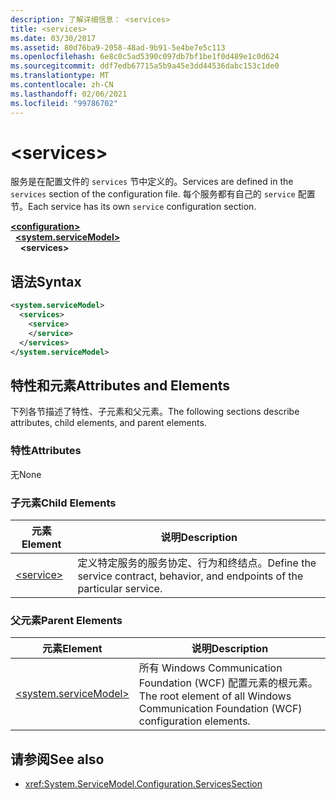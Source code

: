 ```yaml
---
description: 了解详细信息： <services>
title: <services>
ms.date: 03/30/2017
ms.assetid: 80d76ba9-2058-48ad-9b91-5e4be7e5c113
ms.openlocfilehash: 6e8c0c5ad5390c097db7bf1be1f0d489e1c0d624
ms.sourcegitcommit: ddf7edb67715a5b9a45e3dd44536dabc153c1de0
ms.translationtype: MT
ms.contentlocale: zh-CN
ms.lasthandoff: 02/06/2021
ms.locfileid: "99786702"
---
```

# \<services>

<span data-ttu-id="56b9f-102">服务是在配置文件的 `services` 节中定义的。</span><span class="sxs-lookup"><span data-stu-id="56b9f-102">Services are defined in the `services` section of the configuration file.</span></span> <span data-ttu-id="56b9f-103">每个服务都有自己的 `service` 配置节。</span><span class="sxs-lookup"><span data-stu-id="56b9f-103">Each service has its own `service` configuration section.</span></span>  
  
[**\<configuration>**](../configuration-element.md)\
&nbsp;&nbsp;[**\<system.serviceModel>**](system-servicemodel.md)\
&nbsp;&nbsp;&nbsp;&nbsp;**\<services>**  
  
## <a name="syntax"></a><span data-ttu-id="56b9f-104">语法</span><span class="sxs-lookup"><span data-stu-id="56b9f-104">Syntax</span></span>  
  
```xml  
<system.serviceModel>
  <services>
    <service>
    </service>
  </services>
</system.serviceModel>
```  
  
## <a name="attributes-and-elements"></a><span data-ttu-id="56b9f-105">特性和元素</span><span class="sxs-lookup"><span data-stu-id="56b9f-105">Attributes and Elements</span></span>  

 <span data-ttu-id="56b9f-106">下列各节描述了特性、子元素和父元素。</span><span class="sxs-lookup"><span data-stu-id="56b9f-106">The following sections describe attributes, child elements, and parent elements.</span></span>  
  
### <a name="attributes"></a><span data-ttu-id="56b9f-107">特性</span><span class="sxs-lookup"><span data-stu-id="56b9f-107">Attributes</span></span>  

 <span data-ttu-id="56b9f-108">无</span><span class="sxs-lookup"><span data-stu-id="56b9f-108">None</span></span>  
  
### <a name="child-elements"></a><span data-ttu-id="56b9f-109">子元素</span><span class="sxs-lookup"><span data-stu-id="56b9f-109">Child Elements</span></span>  
  
|<span data-ttu-id="56b9f-110">元素</span><span class="sxs-lookup"><span data-stu-id="56b9f-110">Element</span></span>|<span data-ttu-id="56b9f-111">说明</span><span class="sxs-lookup"><span data-stu-id="56b9f-111">Description</span></span>|  
|-------------|-----------------|  
|[\<service>](service.md)|<span data-ttu-id="56b9f-112">定义特定服务的服务协定、行为和终结点。</span><span class="sxs-lookup"><span data-stu-id="56b9f-112">Define the service contract, behavior, and endpoints of the particular service.</span></span>|  
  
### <a name="parent-elements"></a><span data-ttu-id="56b9f-113">父元素</span><span class="sxs-lookup"><span data-stu-id="56b9f-113">Parent Elements</span></span>  
  
|<span data-ttu-id="56b9f-114">元素</span><span class="sxs-lookup"><span data-stu-id="56b9f-114">Element</span></span>|<span data-ttu-id="56b9f-115">说明</span><span class="sxs-lookup"><span data-stu-id="56b9f-115">Description</span></span>|  
|-------------|-----------------|  
|[\<system.serviceModel>](system-servicemodel.md)|<span data-ttu-id="56b9f-116">所有 Windows Communication Foundation (WCF) 配置元素的根元素。</span><span class="sxs-lookup"><span data-stu-id="56b9f-116">The root element of all Windows Communication Foundation (WCF) configuration elements.</span></span>|  
  
## <a name="see-also"></a><span data-ttu-id="56b9f-117">请参阅</span><span class="sxs-lookup"><span data-stu-id="56b9f-117">See also</span></span>

- <xref:System.ServiceModel.Configuration.ServicesSection>
